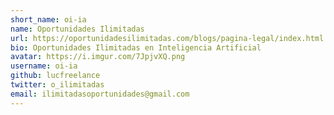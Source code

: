 ```yaml
---
short_name: oi-ia
name: Oportunidades Ilimitadas
url: https://oportunidadesilimitadas.com/blogs/pagina-legal/index.html
bio: Oportunidades Ilimitadas en Inteligencia Artificial
avatar: https://i.imgur.com/7JpjvXQ.png
username: oi-ia
github: lucfreelance
twitter: o_ilimitadas
email: ilimitadasoportunidades@gmail.com
---
```

